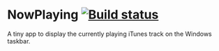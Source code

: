 # NowPlaying [![Build status](https://ci.appveyor.com/api/projects/status/vn91b1gv54h16op6/branch/master?svg=true)](https://ci.appveyor.com/project/naoey/nowplaying/branch/master)

A tiny app to display the currently playing iTunes track on the Windows taskbar.
